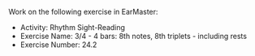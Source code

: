 Work on the following exercise in EarMaster:
- Activity: Rhythm Sight-Reading
- Exercise Name: 3/4 - 4 bars: 8th notes, 8th triplets - including rests
- Exercise Number: 24.2
